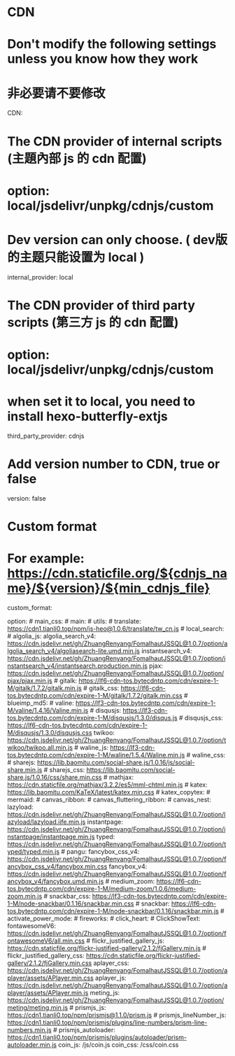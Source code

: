 # CDN
# Don't modify the following settings unless you know how they work
# 非必要请不要修改
CDN:
  # The CDN provider of internal scripts (主題內部 js 的 cdn 配置)
  # option: local/jsdelivr/unpkg/cdnjs/custom
  # Dev version can only choose. ( dev版的主题只能设置为 local )
  internal_provider: local

  # The CDN provider of third party scripts (第三方 js 的 cdn 配置)
  # option: local/jsdelivr/unpkg/cdnjs/custom
  # when set it to local, you need to install hexo-butterfly-extjs
  third_party_provider: cdnjs

  # Add version number to CDN, true or false
  version: false

  # Custom format
  # For example: https://cdn.staticfile.org/${cdnjs_name}/${version}/${min_cdnjs_file}
  custom_format:

  option:
    # main_css:
    # main:
    # utils:
    # translate: https://cdn1.tianli0.top/npm/js-heo@1.0.6/translate/tw_cn.js
    # local_search:
    # algolia_js:
    algolia_search_v4: https://cdn.jsdelivr.net/gh/ZhuangRenyang/FomalhautJSSQL@1.0.7/option/algolia_search_v4/algoliasearch-lite.umd.min.js
    instantsearch_v4: https://cdn.jsdelivr.net/gh/ZhuangRenyang/FomalhautJSSQL@1.0.7/option/instantsearch_v4/instantsearch.production.min.js
    pjax: https://cdn.jsdelivr.net/gh/ZhuangRenyang/FomalhautJSSQL@1.0.7/option/pjax/pjax.min.js
    # gitalk: https://lf6-cdn-tos.bytecdntp.com/cdn/expire-1-M/gitalk/1.7.2/gitalk.min.js
    # gitalk_css: https://lf6-cdn-tos.bytecdntp.com/cdn/expire-1-M/gitalk/1.7.2/gitalk.min.css
    # blueimp_md5:
    # valine: https://lf3-cdn-tos.bytecdntp.com/cdn/expire-1-M/valine/1.4.16/Valine.min.js
    # disqusjs: https://lf3-cdn-tos.bytecdntp.com/cdn/expire-1-M/disqusjs/1.3.0/disqus.js
    # disqusjs_css: https://lf6-cdn-tos.bytecdntp.com/cdn/expire-1-M/disqusjs/1.3.0/disqusjs.css
    twikoo:  https://cdn.jsdelivr.net/gh/ZhuangRenyang/FomalhautJSSQL@1.0.7/option/twikoo/twikoo.all.min.js
    # waline_js: https://lf3-cdn-tos.bytecdntp.com/cdn/expire-1-M/waline/1.5.4/Waline.min.js
    # waline_css:
    # sharejs: https://lib.baomitu.com/social-share.js/1.0.16/js/social-share.min.js
    # sharejs_css: https://lib.baomitu.com/social-share.js/1.0.16/css/share.min.css
    # mathjax: https://cdn.staticfile.org/mathjax/3.2.2/es5/mml-chtml.min.js
    # katex: https://lib.baomitu.com/KaTeX/latest/katex.min.css
    # katex_copytex:
    # mermaid:
    # canvas_ribbon:
    # canvas_fluttering_ribbon:
    # canvas_nest:
    lazyload: https://cdn.jsdelivr.net/gh/ZhuangRenyang/FomalhautJSSQL@1.0.7/option/lazyload/lazyload.iife.min.js
    instantpage: https://cdn.jsdelivr.net/gh/ZhuangRenyang/FomalhautJSSQL@1.0.7/option/instantpage/instantpage.min.js
    typed: https://cdn.jsdelivr.net/gh/ZhuangRenyang/FomalhautJSSQL@1.0.7/option/typed/typed.min.js
    # pangu:
    fancybox_css_v4: https://cdn.jsdelivr.net/gh/ZhuangRenyang/FomalhautJSSQL@1.0.7/option/fancybox_css_v4/fancybox.min.css
    fancybox_v4: https://cdn.jsdelivr.net/gh/ZhuangRenyang/FomalhautJSSQL@1.0.7/option/fancybox_v4/fancybox.umd.min.js
    # medium_zoom: https://lf6-cdn-tos.bytecdntp.com/cdn/expire-1-M/medium-zoom/1.0.6/medium-zoom.min.js
    # snackbar_css: https://lf3-cdn-tos.bytecdntp.com/cdn/expire-1-M/node-snackbar/0.1.16/snackbar.min.css
    # snackbar: https://lf6-cdn-tos.bytecdntp.com/cdn/expire-1-M/node-snackbar/0.1.16/snackbar.min.js
    # activate_power_mode:
    # fireworks:
    # click_heart:
    # ClickShowText:
    fontawesomeV6: https://cdn.jsdelivr.net/gh/ZhuangRenyang/FomalhautJSSQL@1.0.7/option/fontawesomeV6/all.min.css
    # flickr_justified_gallery_js: https://cdn.staticfile.org/flickr-justified-gallery/2.1.2/fjGallery.min.js
    # flickr_justified_gallery_css: https://cdn.staticfile.org/flickr-justified-gallery/2.1.2/fjGallery.min.css
    aplayer_css: https://cdn.jsdelivr.net/gh/ZhuangRenyang/FomalhautJSSQL@1.0.7/option/aplayer/assets/APlayer.min.css
    aplayer_js: https://cdn.jsdelivr.net/gh/ZhuangRenyang/FomalhautJSSQL@1.0.7/option/aplayer/assets/APlayer.min.js
    meting_js: https://cdn.jsdelivr.net/gh/ZhuangRenyang/FomalhautJSSQL@1.0.7/option/meting/meting.min.js
    # prismjs_js: https://cdn1.tianli0.top/npm/prismjs@1.1.0/prism.js
    # prismjs_lineNumber_js: https://cdn1.tianli0.top/npm/prismjs/plugins/line-numbers/prism-line-numbers.min.js
    # prismjs_autoloader: https://cdn1.tianli0.top/npm/prismjs/plugins/autoloader/prism-autoloader.min.js
    coin_js: /js/coin.js
    coin_css: /css/coin.css
